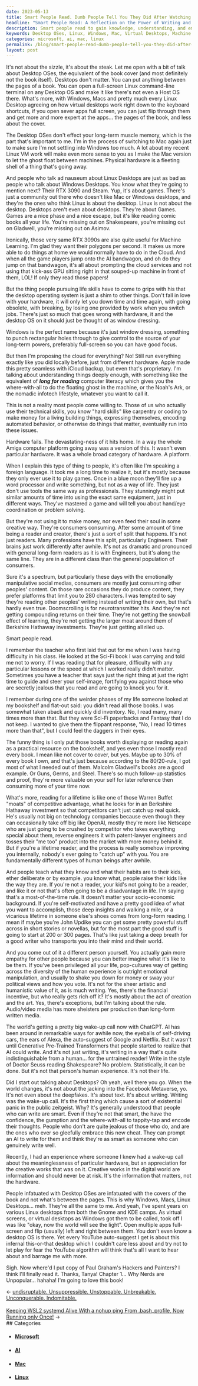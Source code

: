 ```yaml
---
date: 2023-05-13
title: Smart People Read. Dumb People Tell You They Did After Watching the Movie.
headline: "Smart People Read: A Reflection on the Power of Writing and Lifelong Learning."
description: Smart people read to gain knowledge, understanding, and empathy. Reading gives you a competitive advantage and a deeper appreciation of the human experience. Don't be fooled by people who don't read and think they can get the same benefits by using AI to write for them. Reading is the key to success.
keywords: Desktop OSes, Linux, Windows, Mac, Virtual Desktops, Machine Learning, RTX 3090, Steam, Games, Sci-Fi, Fantasy, Malcolm Gladwell, Guns, Germs, Steel, Warren Buffet, Berkshire Hathaway, OpenAI, Netscape, 280 Characters, Doomscrolling, Neurotransmitter Hits, Compounding Returns, Snowball Effect, Learning, Moat, Competitive Advantage, Technology Companies, Patent-Lawyer Engineers, Self-Motivated, John
categories: microsoft, ai, mac, linux
permalink: /blog/smart-people-read-dumb-people-tell-you-they-did-after-watching-the-movie/
layout: post
---
```



It's not about the sizzle, it's about the steak. Let me open with a bit of talk
about Desktop OSes, the equivalent of the book cover (and most definitely not
the book itself). Desktops don't matter. You can put anything between the pages
of a book. You can open a full-screen Linux command-line terminal on any
Desktop OS and make it like there's not even a Host OS there. What's more, with
Windows, Macs and pretty much every Linux Desktop agreeing on how virtual
desktops work right down to the keyboard shortcuts, if you open sever apps full
screen, you can just flip through them and get more and more expert at the
apps... the pages of the book, and less about the cover.

The Desktop OSes don't effect your long-term muscle memory, which is the part
that's important to me. I'm in the process of switching to Mac again just to
make sure I'm not settling into Windows too much. A lot about my recent Linux
VM work will make even more sense to you as I make the Mac version to let the
ghost float between machines. Physical hardware is a fleeting shell of a thing
that's going away. 

And people who talk ad nauseum about Linux Desktops are just as bad as people
who talk about Windows Desktops. You know what they're going to mention next?
Their RTX 3090 and Steam. Yup, it's about games. There's just a community out
there who doesn't like Mac or Windows desktops, and they're the ones who think
Linux is about the desktop. Linux is not about the desktop. Desktops aren't
even about desktops. They're about Games. Games are a nice phase and a nice
escape, but it's like reading comic books all your life. You're missing out on
Shakespeare, you're missing out on Gladwell, you're missing out on Asimov.

Ironically, those very same RTX 3090s are also quite useful for Machine
Learning. I'm glad they want their polygons per second. It makes us more able
to do things at home we would normally have to do in the Cloud. And when all
the game players jump onto the AI bandwagon, and oh do they jump on that
bandwagon, it's all about prompting the cloud services and not using that
kick-ass GPU sitting right in that souped-up machine in front of them, LOL! If
only they read those papers!

But the thing people pursuing life skills have to come to grips with his that
the desktop operating system is just a shim to other things. Don't fall in love
with your hardware, it will only let you down time and time again, with going
obsolete, with breaking, by losing one provided by work when you switch jobs.
There's just so much that goes wrong with hardware, it and the desktop OS on it
should just be thought of as window dressing.

Windows is the perfect name because it's just window dressing, something to
punch rectangular holes through to give control to the source of your long-term
powers, preferably full-screen so you can have good focus.

But then I'm proposing the cloud for everything? No! Still run everything
exactly like you did locally before, just from different hardware. Apple made
this pretty seamless with iCloud backup, but even that's proprietary. I'm
talking about understanding things deeply enough, with something like the
equivalent of ***long for reading*** computer literacy which gives you the
where-with-all to do the floating ghost in the machine, or the Noah's Ark, or
the nomadic infotech lifestyle, whatever you want to call it.

This is not a reality most people come willing to. Those of us who actually use
their technical skills, you know "hard skills" like carpentry or coding to make
money for a living building things, expressing themselves, encoding automated
behavior, or otherwise do things that matter, eventually run into these issues.

Hardware fails. The devastating-ness of it hits home. In a way the whole Amiga
computer platform going away was a version of this. It wasn't even particular
hardware. It was a whole broad category of hardware. A platform.

When I explain this type of thing to people, it's often like I'm speaking a
foreign language. It took me a long time to realize it, but it's mostly because
they only ever use it to play games. Once in a blue moon they'll fire up a word
processor and write something, but not as a way of life. They just don't use
tools the same way as professionals. They stunningly might put similar amounts
of time into using the exact same equipment, just in different ways. They've
mastered a game and will tell you about hand/eye coordination or problem
solving. 

But they're not using it to make money, nor even feed their soul in some
creative way. They're consumers consuming. After some amount of time being a
reader and creator, there's just a sort of split that happens. It's not just
readers. Many professions have this split, particularly Engineers. Their brains
just work differently after awhile. It's not as dramatic and pronounced with
general long-form readers as it is with Engineers, but it's along the same
line. They are in a different class than the general population of consumers.

Sure it's a spectrum, but particularly these days with the emotionally
manipulative social medias, consumers are mostly just consuming other peoples'
content. On those rare occasions they do produce content, they prefer platforms
that limit you to 280 characters. I was tempted to say they're reading other
peoples' writing instead of writing their own, but that's hardly even true.
Doomscrolling is for neurotransmitter hits. And they're not getting compounding
returns on their time. They're not getting the snowball effect of learning,
they're not getting the larger moat around them of Berkshire Hathaway
investments. They're just getting all riled up.

Smart people read. 

I remember the teacher who first laid that out for me when I was having
difficulty in his class. He looked at the Sci-Fi book I was carrying and told
me not to worry. If I was reading that for pleasure, difficulty with any
particular lessons or the speed at which I worked really didn't matter.
Sometimes you have a teacher that says just the right thing at just the right
time to guide and steer your self-image, fortifying you against those who are
secretly jealous that you read and are going to knock you for it.

I remember during one of the weirder phases of my life someone looked at my
bookshelf and flat-out said: you didn't read all those books. I was somewhat
taken aback and quickly did inventory. No, I read many, many times more than
that. But they were Sci-Fi paperbacks and Fantasy that I do not keep. I wanted
to give them the flippant response, "No, I read 10 times more than that", but I
could feel the daggers in their eyes. 

The funny thing is I only put those books worth displaying or reading again as
a practical resource on the bookshelf, and yes even those I mostly read every
book. I mean like not cover to cover, but yes. Maybe up to 30% of every book I
own, and that's just because according to the 80/20-rule, I got most of what I
needed out of them. Malcolm Gladwell's books are a good example. Or Guns,
Germs, and Steel. There's so much follow-up statistics and proof, they're more
valuable on your self for later reference then consuming more of your time now.

What's more, reading for a lifetime is like one of those Warren Buffet "moats"
of competitive advantage, what he looks for in an Berkshire Hathaway investment
so that competitors can't just catch up real quick. He's usually not big on
technology companies because even though they can occasionally take off big
like OpenAI, mostly they're more like Netscape who are just going to be crushed
by competitor who takes everything special about them, reverse engineers it
with patent-lawyer engineers and tosses their "me too" product into the market
with more money behind it. But if you're a lifetime reader, and the process is
really somehow improving you internally, nobody's ever going to "catch up" with
you. You are fundamentally different types of human beings after awhile.

And people teach what they know and what their habits are to their kids, ether
deliberate or by example. you know what, people raise their kids like the way
they are. If you're not a reader, your kid's not going to be a reader, and like
it or not that's often going to be a disadvantage in life. I'm saying that's a
most-of-the-time rule. It doesn't matter your socio-economic background. If
you're self-motivated and have a pretty good idea of what you want to
accomplish, those deep insights and walking a mile, or a vicarious lifetime in
someone else's shoes comes from long-form reading. I mean if maybe you're John
Updike you can get some pretty powerful stuff across in short stories or
novellas, but for the most part the good stuff is going to start at 200 or 300
pages. That's like just taking a deep breath for a good writer who transports
you into their mind and their world.

And you come out of it a different person yourself. You actually gain more
empathy for other people because you can better imagine what it's like to be
them. If you've been privileged all your life, pop-cultures way of getting
across the diversity of the human experience is outright emotional
manipulation, and usually to shake you down for money or sway your political
views and how you vote. It's not for the sheer artistic and humanistic value of
it, as is much writing. Yes, there's the financial incentive, but who really
gets rich off it? It's mostly about the act of creation and the art. Yes,
there's exceptions, but I'm talking about the rule. Audio/video media has more 
sheisters per production than long-form written media.

The world's getting a pretty big wake-up call now with ChatGPT. AI has been
around in remarkable ways for awhile now, the eyeballs of self-driving cars,
the ears of Alexa, the auto-suggest of Google and Netflix. But it wasn't until
Generative Pre-Trained Transformers that people started to realize that AI
could write. And it's not just writing, it's writing in a way that's quite
indistinguishable from a human... for the untrained reader! Write in the style
of Doctor Seuss reading Shakespeare? No problem. Statistically, it can be done.
But it's not that person's human experience. It's not their life.

Did I start out talking about Desktops? Oh yeah, well there you go. When the
world changes, it's not about the jacking into the Facebook Metaverse, yo. It's
not even about the deepfakes. It's about text. It's about writing. Writing was
the wake-up call. It's the first thing which cause a sort of existential panic
in the public zeitgeist. Why? It's generally understood that people who can
write are smart. Even if they're not that smart, the have the confidence, the
gumption and the where-with-all to tappity-tap and encode their thoughts.
People who don't are quite jealous of those who do, and are the ones who ever
so gleefully embrace this new cheat. They can prompt an AI to write for them
and think they're as smart as someone who can genuinely write well.

Recently, I had an experience where someone I knew had a wake-up call about the
meaninglessness of particular hardware, but an appreciation for the creative
works that was on it. Creative works in the digital world are information and
should never be at risk. It's the information that matters, not the hardware.

People infatuated with Desktop OSes are infatuated with the covers of the book
and not what's between the pages. This is why Windows, Macs, Linux Desktops...
meh. They're all the same to me. And yeah, I've spent years on various Linux
desktops from both the Gnome and KDE camps. As virtual screens, or virtual
desktops as Windows got them to be called, took off I was like "okay, now the
world will see the light". Open multiple apps full-screen and flip (usually)
left and right between them. You don't even know a desktop OS is there. Yet
every YouTube auto-suggest I get is about this infernal this-or-that desktop
which I couldn't care less about and try not to let play for fear the YouTube
algorithm will think that's all I want to hear about and barrage me with more.

Sigh. Now where'd I put copy of Paul Graham's Hackers and Painters? I think
I'll finally read it. Thanks, Tanya! Chapter 1... Why Nerds are Unpopular...
hahaha! I'm going to love this book!


















<div class="arrow-links"><div class="post-nav-prev"><span class="arrow">&larr;&nbsp;</span><a href="/blog/undisruptable-unsuppressible-unstoppable-unbreakable-unconquerable-indomitable/">undisruptable. Unsuppressible. Unstoppable. Unbreakable. Unconquerable. Indomitable.</a></div> &nbsp; <div class="post-nav-next"><a href="/blog/keeping-wsl2-systemd-alive-with-a-nohup-ping-from-bash-profile-now-running-only-once/">Keeping WSL2 systemd Alive With a nohup ping From .bash_profile, Now Running only Once!</a><span class="arrow">&nbsp;&rarr;</span></div></div>
## Categories

<ul>
<li><h4><a href='/microsoft/'>Microsoft</a></h4></li>
<li><h4><a href='/ai/'>AI</a></h4></li>
<li><h4><a href='/mac/'>Mac</a></h4></li>
<li><h4><a href='/linux/'>Linux</a></h4></li></ul>